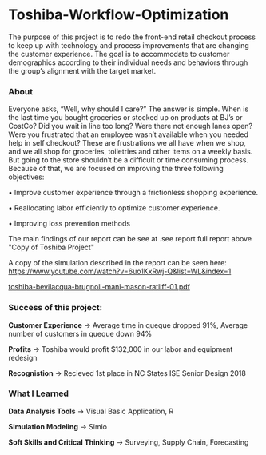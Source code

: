 # Toshiba-Workflow-Optimization

The purpose of this project is to redo the front-end retail checkout process to keep up with technology and process improvements that are changing the customer experience. The goal is to accommodate to customer demographics according to their individual needs and behaviors through the group’s alignment with the target market.

### About
Everyone asks, “Well, why should I care?” The answer is simple. When is the last time you bought groceries or stocked up on products at BJ’s or CostCo? Did you wait in line too long? Were there not enough lanes open? Were you frustrated that an employee wasn’t available when you needed help in self checkout?
These are frustrations we all have when we shop, and we all shop for groceries, toiletries and other items on a weekly basis. But going to the store shouldn’t be a difficult or time consuming process. Because of that, we are focused on improving the three following objectives: 

•	Improve customer experience through a frictionless shopping experience. 

•	Reallocating labor efficiently to optimize customer experience. 

•	Improving loss prevention methods






The main findings of our report can be see at .see report full report above "Copy of Toshiba Project"


A copy of the simulation described in the report can be seen here: 
https://www.youtube.com/watch?v=6uo1KxRwj-Q&list=WL&index=1


[toshiba-bevilacqua-brugnoli-mani-mason-ratliff-01.pdf](https://github.com/jermason95/Toshiba-Workflow-Optimization/files/6623809/toshiba-bevilacqua-brugnoli-mani-mason-ratliff-01.pdf)



### Success of this project:

**Customer Experience** → Average time in queque dropped 91%, Average number of customers in queque down 94%

**Profits** →  Toshiba would profit $132,000 in our labor and equipment redesign

**Recognistion** →  Recieved 1st place in NC States ISE Senior Design 2018




### What I Learned

**Data Analysis Tools** → Visual Basic Application, R

**Simulation Modeling** → Simio

**Soft Skills and Critical Thinking** → Surveying, Supply Chain, Forecasting

